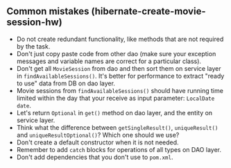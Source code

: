 ## Common mistakes (hibernate-create-movie-session-hw)

* Do not create redundant functionality, like methods that are not required by the task.
* Don't just copy paste code from other dao (make sure your exception messages and variable names are correct for a particular class).
* Don't get all `MovieSession` from dao and then sort them on service layer in `findAvailableSessions()`. 
It's better for performance to extract "ready to use" data from DB on dao layer.
* Movie sessions from `findAvailableSessions()` should have running time limited within the day that your receive as input parameter: `LocalDate date`.
* Let's return `Optional` in `get()` method on dao layer, and the entity on service layer.
* Think what the difference between `getSingleResult()`, `uniqueResult()` and `uniqueResultOptional()`? Which one should we use?
* Don't create a default constructor when it is not needed.
* Remember to add `catch` blocks for operations of all types on DAO layer.  
* Don't add dependencies that you don't use to `pom.xml`.
